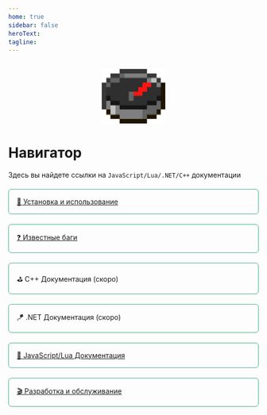 ```yaml
---
home: true
sidebar: false
heroText:
tagline:
---
```


<div class="content">
    <div class="row">
        <div class="col-sm-3">
            <p class="logo_p"><img src="/assets/compass.png" alt="Logo"></p>
        </div>
        <div class="col-sm-9">
            <h1>Навигатор</h1>
            <p>Здесь вы найдете ссылки на <code>JavaScript/Lua/.NET/C++</code> документации</p>
        </div>
    </div>
    <div class="row buttons-content">
        <div class="col-sm-6 btn-link"><a href="/ru_RU/Usage" class="navigator-link">🔨 Установка и использование</a></div>
        <div class="col-sm-6 btn-link"><a href="/ru_RU/QA" class="navigator-link">❓ Известные баги</a></div>
        <div class="col-sm-6 btn-link"><a class="navigator-link">⛳ C++ Документация (скоро)</a></div>
        <div class="col-sm-6 btn-link"><a class="navigator-link">🪁 .NET Документация (скоро)</a></div>
        <div class="col-sm-6 btn-link"><a href="/ru_RU/Development" class="navigator-link">🎯 JavaScript/Lua Документация</a></div>
        <div class="col-sm-6 btn-link"><a href="/ru_RU/Maintenance" class="navigator-link">🎬 Разработка и обслуживание</a></div>
    </div>
</div>

<style>
.content {
    margin: 30px 0;
}

.logo_p {
    text-align: center;
}

.logo_p img {
    width: 128px;
    image-rendering: pixelated;
}

.btn-link {
    margin-top: 20px;
}

.navigator-link {
    border: 1px solid #3eaf7c;
    display: flex;
    padding: 16px;
    border-radius: 6px;
}

@media screen and (max-width: 576px) {
    .logo_p {
        text-align: left;
    }
}
</style>
